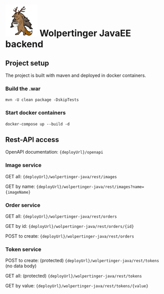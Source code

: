 # <img src="logo.png" width="100"/> Wolpertinger JavaEE backend

## Project setup
The project is built with maven and deployed in docker containers.

### Build the .war
```
mvn -U clean package -DskipTests
```

### Start docker containers
```
docker-compose up --build -d
```

## Rest-API access
OpenAPI documentation: `{deployUrl}/openapi`

### Image service
GET all: `{deployUrl}/wolpertinger-java/rest/images`

GET by name: `{deployUrl}/wolpertinger-java/rest/images?name={imageName}`

### Order service
GET all: `{deployUrl}/wolpertinger-java/rest/orders`

GET by id: `{deployUrl}/wolpertinger-java/rest/orders/{id}`

POST to create: `{deployUrl}/wolpertinger-java/rest/orders`

### Token service
POST to create: (protected) `{deployUrl}/wolpertinger-java/rest/tokens` (no data body)

GET all: (protected) `{deployUrl}/wolpertinger-java/rest/tokens`

GET by value: `{deployUrl}/wolpertinger-java/rest/tokens/{value}`